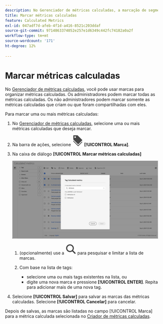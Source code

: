```yaml
---
description: No Gerenciador de métricas calculadas, a marcação de segmentos permite organizá-los.
title: Marcar métricas calculadas
feature: Calculated Metrics
exl-id: 047adf7d-afeb-4f1d-a416-8521c203ddaf
source-git-commit: 9714863374052e257e1d6349c442fc74182a0a2f
workflow-type: tm+mt
source-wordcount: '171'
ht-degree: 12%

---
```


# Marcar métricas calculadas


No [Gerenciador de métricas calculadas](cm-manager.md), você pode usar marcas para organizar métricas calculadas. Os administradores podem marcar todas as métricas calculadas. Os não administradores podem marcar somente as métricas calculadas que criam ou que foram compartilhadas com eles.

Para marcar uma ou mais métricas calculadas:

1. No [Gerenciador de métricas calculadas](cm-manager.md), selecione uma ou mais métricas calculadas que deseja marcar.
1. Na barra de ações, selecione ![Rótulos](/help/assets/icons/Labels.svg) **[!UICONTROL Marca]**.
1. Na caixa de diálogo **[!UICONTROL Marcar métricas calculadas]**

   ![Caixa de diálogo da métrica calculada da marca](assets/tag-calculated-metric-dialog.png)

   1. (opcionalmente) use a ![Pesquisa](/help/assets/icons/Search.svg) para pesquisar e limitar a lista de marcas.

   2. Com base na lista de tags:

      * selecione uma ou mais tags existentes na lista, ou
      * digite uma nova marca e pressione **[!UICONTROL ENTER]**. Repita para adicionar mais de uma nova tag.

1. Selecione **[!UICONTROL Salvar]** para salvar as marcas das métricas calculadas. Selecione **[!UICONTROL Cancelar]** para cancelar.

Depois de salvas, as marcas são listadas no campo [!UICONTROL Marca] para a métrica calculada selecionada no [Criador de métricas calculadas](cm-tagging.md).

<!--
In the Calculated metric manager, you can organize segments by tagging them.

All users can create tags for calculated metrics and apply one or more tags to a metric. However, you can see tags only for those calculated metrics that you own or that have been shared with you. 

>[!TIP]
>
>The most useful types of tags are usually tags that are based on the following criteria:
>
>* **Team names**, such as Social Marketing or Mobile Marketing.
>* **Projects** (analysis tags), such as Entry-page analysis.
>* **Categories**, such as Women's or Geography.
>* **Workflows**, such as To be approved or Curated for (a specific business unit)

## Apply tags to a calculated metric

1. In Adobe Analytics, select [!UICONTROL **Components**] > [!UICONTROL **Calculated metrics**].

1. In the Calculated metrics manager, select the checkbox next to any metrics that you want to tag. 

   ![](assets/cm_add_tags.png)
   
1. In the **[!UICONTROL Tag Calculated metric]** dialog box:

    * Add a new tag. Type the name in the [!UICONTROL **Add tags**] field, then press Enter.
    * Select one or more existing tags to apply to the selected metrics. 

1. Select [!UICONTROL **Save**] to apply the tags.

## View applied tags

1. In Adobe Analytics, select [!UICONTROL **Components**] > [!UICONTROL **Calculated metrics**] to go to the Calculated metrics manager.

1. In the Calculated metrics manager, tags appear in the [!UICONTROL **Tags**] column. (Click the gear icon on the top-right to manage your columns.)

## Filter metrics by tags

1. In Adobe Analytics, select [!UICONTROL **Components**] > [!UICONTROL **Calculated metrics**] to go to the Calculated metrics manager.

1. In the Calculated metrics manager, select the **Filter** icon, then select the tags that you want to filter by. 

   Only metrics that have the filter you select are shown.
-->